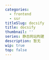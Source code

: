 ```yaml
---
categories:
  - frontend
  - ssr
titleSlug: docsify
title: docsify
thumbnail: ''
series: 静态网站构建
description: 暂无
wip: true
top: false
---
```


